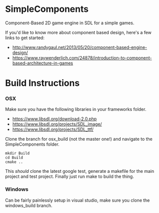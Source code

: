 # SimpleComponents
Component-Based 2D game engine in SDL for a simple games. 

If you'd like to know more about component based design, here's a few links to get started:
- http://www.randygaul.net/2013/05/20/component-based-engine-design/
- https://www.raywenderlich.com/24878/introduction-to-component-based-architecture-in-games

# Build Instructions

### OSX

Make sure you have the following libraries in your frameworks folder.

- https://www.libsdl.org/download-2.0.php
- https://www.libsdl.org/projects/SDL_image/
- https://www.libsdl.org/projects/SDL_ttf/

Clone the branch for osx_build (not the master one!) and navigate to the SimpleComponents folder. 

```
mkdir Build
cd Build
cmake ..
```

This *should* clone the latest google test, generate a makefile for the main project and test project. 
Finally just run make to build the thing. 

### Windows

Can be fairly painlessly setup in visual studio, make sure you clone the windows_build branch. 


